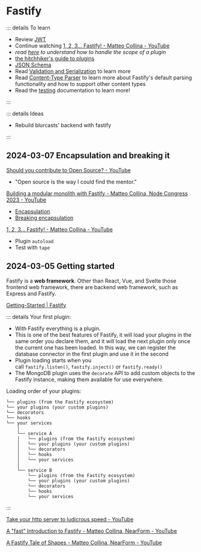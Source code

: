 # Fastify <Tag variant='total' value="5.5 h" />

::: details To learn

- Review [JWT](https://jwt.io)
- Continue watching [1, 2, 3... Fastify! - Matteo Collina - YouTube](https://www.youtube.com/watch?v=-X84Cq-nsLw)
- _read [here](https://fastify.dev/docs/latest/Reference/Plugins/#handle-the-scope) to understand how to handle the scope of a plugin_
- [the hitchhiker's guide to plugins](https://fastify.dev/docs/latest/Guides/Plugins-Guide/)
- [JSON Schema](https://json-schema.org/)
- Read [Validation and Serialization](https://fastify.dev/docs/latest/Reference/Validation-and-Serialization/) to learn more
- Read [Content-Type Parser](https://fastify.dev/docs/latest/Reference/ContentTypeParser/) to learn more about Fastify's default parsing functionality and how to support other content types
- Read the [testing](https://fastify.dev/docs/latest/Guides/Testing/) documentation to learn more!

:::

::: details Ideas

- Rebuild blurcasts' backend with fastify

:::

## 2024-03-07 Encapsulation and breaking it <Tag value="2 h" />

[Should you contribute to Open Source? - YouTube](https://www.youtube.com/watch?v=Qo8FQapF-nU)

- "Open source is the way I could find the mentor."

[Building a modular monolith with Fastify - Matteo Collina, Node Congress 2023 - YouTube](https://www.youtube.com/watch?v=e1jkA-ee_aY&t=1s)

- [Encapsulation](https://mcollina.github.io/take-your-http-server-to-ludicrous-speed/#47)
- [Breaking encapsulation](https://mcollina.github.io/take-your-http-server-to-ludicrous-speed/#49)

[1, 2, 3... Fastify! - Matteo Collina - YouTube](https://www.youtube.com/watch?v=-X84Cq-nsLw)

- Plugin `autoload`
- Test with `tape`

## 2024-03-05 Getting started <Tag value='3.5 h' />

Fastify is a **web framework**. Other than React, Vue, and Svelte those frontend web framework, there are backend web framework, such as Express and Fastify.

[Getting-Started | Fastify](https://fastify.dev/docs/latest/Guides/Getting-Started/)

::: details
Your first plugin:

- With Fastify everything is a plugin.
- This is one of the best features of Fastify, it will load your plugins in the same order you declare them, and it will load the next plugin only once the current one has been loaded. In this way, we can register the database connector in the first plugin and use it in the second
- Plugin loading starts when you call `fastify.listen()`, `fastify.inject()` or `fastify.ready()`
- The MongoDB plugin uses the `decorate` API to add custom objects to the Fastify instance, making them available for use everywhere.

Loading order of your plugins:

```
└── plugins (from the Fastify ecosystem)
└── your plugins (your custom plugins)
└── decorators
└── hooks
└── your services
	│
	└── service A
	│   └── plugins (from the Fastify ecosystem)
	│   └── your plugins (your custom plugins)
	│   └── decorators
	│   └── hooks
	│   └── your services
	│
	└── service B
		└── plugins (from the Fastify ecosystem)
		└── your plugins (your custom plugins)
		└── decorators
		└── hooks
		└── your services
```

:::

[Take your http server to ludicrous speed - YouTube](https://www.youtube.com/watch?v=5z46jJZNe8k)

[A "fast" Introduction to Fastify - Matteo Collina, NearForm - YouTube](https://www.youtube.com/watch?v=MOvLdfUhqrU)

[A Fastify Tale of Shapes - Matteo Collina, NearForm - YouTube](https://www.youtube.com/watch?v=g-6Ig8k6Nzc)
